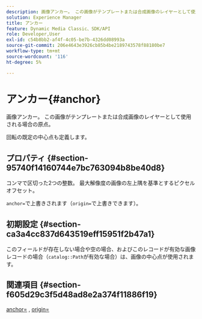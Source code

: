 ```yaml
---
description: 画像アンカー。 この画像がテンプレートまたは合成画像のレイヤーとして使用される場合の原点。
solution: Experience Manager
title: アンカー
feature: Dynamic Media Classic、SDK/API
role: Developer,User
exl-id: c54b8bb2-af4f-4c05-be7b-4326dd08993a
source-git-commit: 206e4643e3926cb85b4be2189743578f88180be7
workflow-type: tm+mt
source-wordcount: '116'
ht-degree: 5%

---
```


# アンカー{#anchor}

画像アンカー。 この画像がテンプレートまたは合成画像のレイヤーとして使用される場合の原点。

回転の既定の中心点も定義します。

## プロパティ {#section-95740f14160744e7bc763094b8be40d8}

コンマで区切った2つの整数。 最大解像度の画像の左上隅を基準とするピクセルオフセット。

`anchor=`で上書きされます（`origin=`で上書きできます）。

## 初期設定 {#section-ca3a4cc837d643519eff15951f2b47a1}

このフィールドが存在しない場合や空の場合、およびこのレコードが有効な画像レコードの場合（`catalog::Path`が有効な場合）は、画像の中心点が使用されます。

## 関連項目 {#section-f605d29c3f5d48ad8e2a374f11886f19}

[anchor=](/help/aem-is-ir-api/is-api/http-ref/image-serving-api-ref/c-http-protocol-reference/c-command-reference/r-anchor.md) ,  [origin=](/help/aem-is-ir-api/is-api/http-ref/image-serving-api-ref/c-http-protocol-reference/c-command-reference/r-origin.md)
